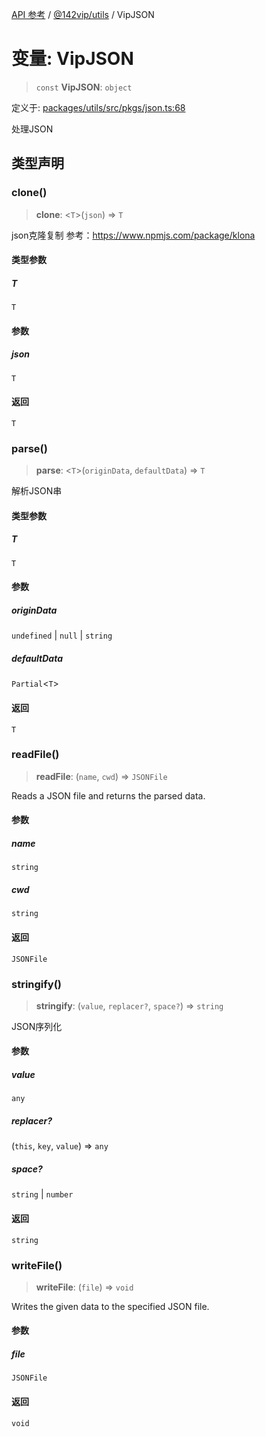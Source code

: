 [API 参考](../wiki/Home) / [@142vip/utils](../wiki/@142vip.utils) / VipJSON

# 变量: VipJSON

> `const` **VipJSON**: `object`

定义于: [packages/utils/src/pkgs/json.ts:68](https://github.com/142vip/core-x/blob/5281e59d2cdd2de59e1ea761d17ed7fe118d1e60/packages/utils/src/pkgs/json.ts#L68)

处理JSON

## 类型声明

### clone()

> **clone**: <`T`>(`json`) => `T`

json克隆复制
参考：https://www.npmjs.com/package/klona

#### 类型参数

##### T

`T`

#### 参数

##### json

`T`

#### 返回

`T`

### parse()

> **parse**: <`T`>(`originData`, `defaultData`) => `T`

解析JSON串

#### 类型参数

##### T

`T`

#### 参数

##### originData

`undefined` | `null` | `string`

##### defaultData

`Partial`<`T`>

#### 返回

`T`

### readFile()

> **readFile**: (`name`, `cwd`) => `JSONFile`

Reads a JSON file and returns the parsed data.

#### 参数

##### name

`string`

##### cwd

`string`

#### 返回

`JSONFile`

### stringify()

> **stringify**: (`value`, `replacer?`, `space?`) => `string`

JSON序列化

#### 参数

##### value

`any`

##### replacer?

(`this`, `key`, `value`) => `any`

##### space?

`string` | `number`

#### 返回

`string`

### writeFile()

> **writeFile**: (`file`) => `void`

Writes the given data to the specified JSON file.

#### 参数

##### file

`JSONFile`

#### 返回

`void`
